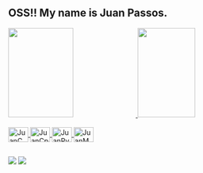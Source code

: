 ## OSS!! My name is Juan Passos.

<div>
  <a href="https://github.com/JuanHPassos">
  <img  width="51%" height="180cm" src="https://github-readme-stats.vercel.app/api?username=JuanHPassos&show_icons=true&theme=tokyonight&include_all_commits=true&count_private=true"\>
  <img width="48%" height="180cm" src="https://github-readme-stats.vercel.app/api/top-langs/?username=JuanHPassos&layout=compact&langs_count=16&theme=tokyonight"\>
</div>

<div style="display: inline_block"><br>
    <img align="center" alt="JuanC" height="30" width="40" src="https://cdn.jsdelivr.net/gh/devicons/devicon@latest/icons/c/c-original.svg" />
    <img align="center" alt="JuanCpp" height="30" width="40" src="https://cdn.jsdelivr.net/gh/devicons/devicon@latest/icons/cplusplus/cplusplus-original.svg" />
    <img align="center" alt="JuanPy" height="30" width="40" src="https://cdn.jsdelivr.net/gh/devicons/devicon@latest/icons/python/python-original.svg" />
    <img align="center" alt="JuanMd" height="30" width="40" src="https://cdn.jsdelivr.net/gh/devicons/devicon@latest/icons/markdown/markdown-original.svg" />
</div>



##

<div>
    <a href=" mailto: juan12.henriques@gmail.com" target="_blank"><img src="https://img.shields.io/badge/Gmail-D14836?style=for-the-badge&logo=gmail&logoColor=white" target="_blank"></a>
    <a href="https://www.instagram.com/juanh_p/" target="_blank"><img src="https://img.shields.io/badge/Instagram-E4405F?style=for-the-badge&logo=instagram&logoColor=white" target="_blank"></a>
  
</div>

